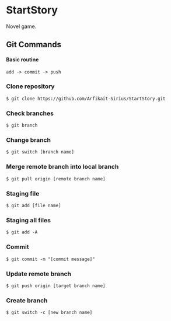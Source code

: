 # StartStory
Novel game.

## Git Commands

#### Basic routine
```
add -> commit -> push
```

### Clone repository
```
$ git clone https://github.com/Arfikait-Sirius/StartStory.git
```

### Check branches
```
$ git branch
```

### Change branch
```
$ git switch [branch name]
```

### Merge remote branch into local branch
```
$ git pull origin [remote branch name]
```

### Staging file
```
$ git add [file name]
```

### Staging all files
```
$ git add -A
```

### Commit
```
$ git commit -m "[commit message]"
```

### Update remote branch
```
$ git push origin [target branch name]
```

### Create branch
```
$ git switch -c [new branch name]
```
